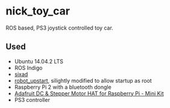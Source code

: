 # nick_toy_car

ROS based, PS3 joystick controlled toy car.

## Used
- Ubuntu 14.04.2 LTS
- ROS Indigo
- [sixad](https://github.com/falkTX/qtsixa.git)
- [robot_upstart](https://github.com/clearpathrobotics/robot_upstart), silightly modified to allow startup as root
- Raspberry Pi 2 with a bluetooth dongle
- [Adafruit DC & Stepper Motor HAT for Raspberry Pi - Mini Kit](https://www.adafruit.com/products/2348)
- PS3 controller
